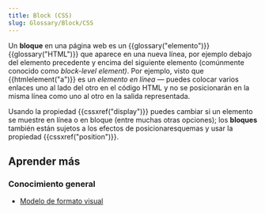 ```yaml
---
title: Block (CSS)
slug: Glossary/Block/CSS
---
```


Un **bloque** en una página web es un {{glossary("elemento")}} {{glossary("HTML")}} que aparece en una nueva línea, por ejemplo debajo del elemento precedente y encima del siguiente elemento (comúnmente conocido como _block-level element)_. Por ejemplo, visto que {{htmlelement("a")}} es un _elemento en línea_ — puedes colocar varios enlaces uno al lado del otro en el código HTML y no se posicionarán en la misma línea como uno al otro en la salida representada.

Usando la propiedad {{cssxref("display")}} puedes cambiar si un elemento se muestre en línea o en bloque (entre muchas otras opciones); los **bloques** también están sujetos a los efectos de posicionaresquemas y usar la propiedad {{cssxref("position")}}.

## Aprender más

### Conocimiento general

- [Modelo de formato visual](/en-US/docs/Web/Guide/CSS/Visual_formatting_model)
